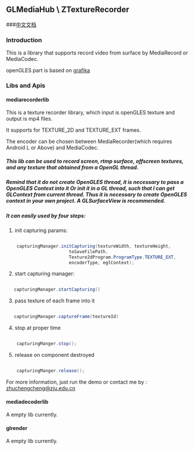## GLMediaHub \ ZTextureRecorder

###[中文文档](https://www.jianshu.com/p/23dab83337bc)

### Introduction

 This is a library that supports record video from surface by MediaRecord or MediaCodec.

 openGLES part is based on [grafika](https://github.com/google/grafika)

### Libs and Apis

#### mediarecorderlib

This is a texture recorder library, which input is openGLES texture and output is mp4 files.

It supports for TEXTURE_2D and TEXTURE_EXT frames.

The encoder can be chosen between MediaRecorder(which requires Android L or Above) and MediaCodec.

##### This lib can be used to record screen, rtmp surface, offscreen textures, and any texture that obtained from a OpenGL thread.

##### Remind that it do not create OpenGLES thread, it is necessary to pass a OpenGLES Context into it Or init it in a GL thread, such that I can get GLContext from current thread. Thus it is necessary to create OpenGLES context in your own project. A GLSurfaceView is recommended.

##### It can easily used by four steps:


1. init capturing params:

```java

    capturingManager.initCapturing(textureWidth, textureHeight,
                        toSaveFilePath,
                        Texture2dProgram.ProgramType.TEXTURE_EXT,
                        encoderType, eglContext);
```

2. start capturing manager:

```java

   capturingManager.startCapturing()

```

3. pass texture of each frame into it

```java

   capturingManager.captureFrame(textureId)

```

4. stop at proper time

```java

    capturingManger.stop();

```

5. release on component destroyed

```java

    capturingManger.release();

```

For more information, just run the demo or contact me by : zhuchengcheng@zju.edu.cn

#### mediadecoderlib

A empty lib currently.

#### glrender

A empty lib currently.

